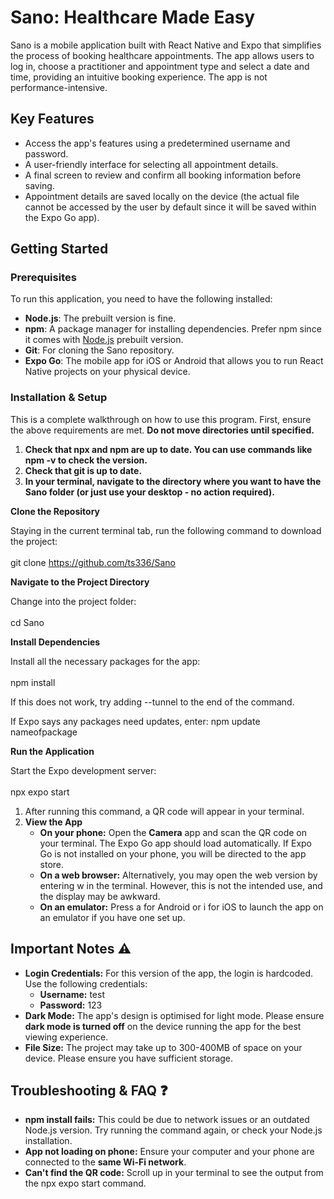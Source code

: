 # **Sano: Healthcare Made Easy**

Sano is a mobile application built with React Native and Expo that simplifies the process of booking healthcare appointments. The app allows users to log in, choose a practitioner and appointment type and select a date and time, providing an intuitive booking experience. The app is not performance-intensive. 

## **Key Features**

- Access the app's features using a predetermined username and password.
- A user-friendly interface for selecting all appointment details.
- A final screen to review and confirm all booking information before saving.
- Appointment details are saved locally on the device (the actual file cannot be accessed by the user by default since it will be saved within the Expo Go app).

## **Getting Started**

### **Prerequisites**

To run this application, you need to have the following installed:

- **Node.js**: The prebuilt version is fine.
- **npm**: A package manager for installing dependencies. Prefer npm since it comes with [Node.js](http://node.js) prebuilt version.
- **Git**: For cloning the Sano repository.
- **Expo Go**: The mobile app for iOS or Android that allows you to run React Native projects on your physical device.

### **Installation & Setup**

This is a complete walkthrough on how to use this program. First, ensure the above requirements are met. **Do not move directories until specified.**

1. **Check that npx and npm are up to date. You can use commands like npm -v to check the version.**
2. **Check that git is up to date.**
3. **In your terminal, navigate to the directory where you want to have the Sano folder (or just use your desktop - no action required).**

**Clone the Repository**

Staying in the current terminal tab, run the following command to download the project:  
<br/>git clone <https://github.com/ts336/Sano>

**Navigate to the Project Directory**

Change into the project folder:  
<br/>cd Sano

**Install Dependencies**

Install all the necessary packages for the app:  
<br/>npm install

If this does not work, try adding --tunnel to the end of the command.

If Expo says any packages need updates, enter: npm update nameofpackage

**Run the Application**

Start the Expo development server:  
<br/>npx expo start

1. After running this command, a QR code will appear in your terminal.
2. **View the App**
    - **On your phone:** Open the **Camera** app and scan the QR code on your terminal. The Expo Go app should load automatically. If Expo Go is not installed on your phone, you will be directed to the app store.
    - **On a web browser:** Alternatively, you may open the web version by entering w in the terminal. However, this is not the intended use, and the display may be awkward.
    - **On an emulator:** Press a for Android or i for iOS to launch the app on an emulator if you have one set up.

## **Important Notes ⚠️**

- **Login Credentials:** For this version of the app, the login is hardcoded. Use the following credentials:
  - **Username:** test
  - **Password:** 123
- **Dark Mode:** The app's design is optimised for light mode. Please ensure **dark mode is turned off** on the device running the app for the best viewing experience.
- **File Size:** The project may take up to 300-400MB of space on your device. Please ensure you have sufficient storage.

## **Troubleshooting & FAQ ❓**

- **npm install fails:** This could be due to network issues or an outdated Node.js version. Try running the command again, or check your Node.js installation.
- **App not loading on phone:** Ensure your computer and your phone are connected to the **same Wi-Fi network**.
- **Can't find the QR code:** Scroll up in your terminal to see the output from the npx expo start command.
